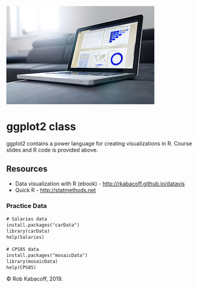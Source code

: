 ![graphs](graphs.jpg)
# ggplot2 class

<!-- badges: start -->
<!-- badges: end -->

ggplot2 contains a power language for creating visualizations in R.
Course slides and R code is provided above.

## Resources

- Data visualization with R (ebook) - http://rkabacoff.github.io/datavis
- Quick R - http://statmethods.net


### Practice Data

```
# Salaries data
install.packages("carData")
library(carData)
help(Salaries)

# CPS85 data
install.packages("mosaicData")
library(mosaicData)
help(CPS85)
```


&copy; Rob Kabacoff, 2019.

